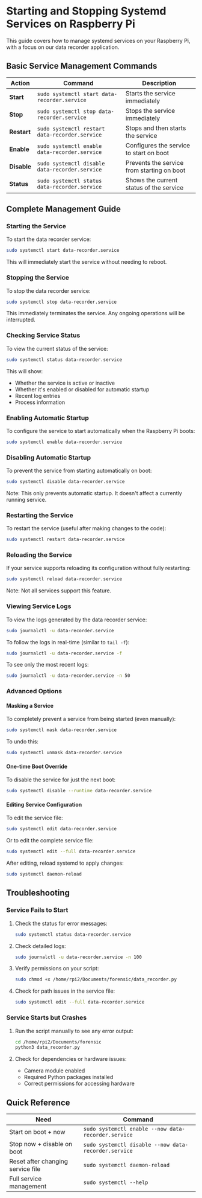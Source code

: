 # Starting and Stopping Systemd Services on Raspberry Pi

This guide covers how to manage systemd services on your Raspberry Pi, with a focus on our data recorder application.

## Basic Service Management Commands

| Action | Command | Description |
|--------|---------|-------------|
| **Start** | `sudo systemctl start data-recorder.service` | Starts the service immediately |
| **Stop** | `sudo systemctl stop data-recorder.service` | Stops the service immediately |
| **Restart** | `sudo systemctl restart data-recorder.service` | Stops and then starts the service |
| **Enable** | `sudo systemctl enable data-recorder.service` | Configures the service to start on boot |
| **Disable** | `sudo systemctl disable data-recorder.service` | Prevents the service from starting on boot |
| **Status** | `sudo systemctl status data-recorder.service` | Shows the current status of the service |

## Complete Management Guide

### Starting the Service

To start the data recorder service:

```bash
sudo systemctl start data-recorder.service
```

This will immediately start the service without needing to reboot.

### Stopping the Service

To stop the data recorder service:

```bash
sudo systemctl stop data-recorder.service
```

This immediately terminates the service. Any ongoing operations will be interrupted.

### Checking Service Status

To view the current status of the service:

```bash
sudo systemctl status data-recorder.service
```

This will show:
- Whether the service is active or inactive
- Whether it's enabled or disabled for automatic startup
- Recent log entries
- Process information

### Enabling Automatic Startup

To configure the service to start automatically when the Raspberry Pi boots:

```bash
sudo systemctl enable data-recorder.service
```

### Disabling Automatic Startup

To prevent the service from starting automatically on boot:

```bash
sudo systemctl disable data-recorder.service
```

Note: This only prevents automatic startup. It doesn't affect a currently running service.

### Restarting the Service

To restart the service (useful after making changes to the code):

```bash
sudo systemctl restart data-recorder.service
```

### Reloading the Service

If your service supports reloading its configuration without fully restarting:

```bash
sudo systemctl reload data-recorder.service
```

Note: Not all services support this feature.

### Viewing Service Logs

To view the logs generated by the data recorder service:

```bash
sudo journalctl -u data-recorder.service
```

To follow the logs in real-time (similar to `tail -f`):

```bash
sudo journalctl -u data-recorder.service -f
```

To see only the most recent logs:

```bash
sudo journalctl -u data-recorder.service -n 50
```

### Advanced Options

#### Masking a Service

To completely prevent a service from being started (even manually):

```bash
sudo systemctl mask data-recorder.service
```

To undo this:

```bash
sudo systemctl unmask data-recorder.service
```

#### One-time Boot Override

To disable the service for just the next boot:

```bash
sudo systemctl disable --runtime data-recorder.service
```

#### Editing Service Configuration

To edit the service file:

```bash
sudo systemctl edit data-recorder.service
```

Or to edit the complete service file:

```bash
sudo systemctl edit --full data-recorder.service
```

After editing, reload systemd to apply changes:

```bash
sudo systemctl daemon-reload
```

## Troubleshooting

### Service Fails to Start

1. Check the status for error messages:
   ```bash
   sudo systemctl status data-recorder.service
   ```

2. Check detailed logs:
   ```bash
   sudo journalctl -u data-recorder.service -n 100
   ```

3. Verify permissions on your script:
   ```bash
   sudo chmod +x /home/rpi2/Documents/forensic/data_recorder.py
   ```

4. Check for path issues in the service file:
   ```bash
   sudo systemctl edit --full data-recorder.service
   ```

### Service Starts but Crashes

1. Run the script manually to see any error output:
   ```bash
   cd /home/rpi2/Documents/forensic
   python3 data_recorder.py
   ```

2. Check for dependencies or hardware issues:
   - Camera module enabled
   - Required Python packages installed
   - Correct permissions for accessing hardware

## Quick Reference

| Need | Command |
|------|---------|
| Start on boot + now | `sudo systemctl enable --now data-recorder.service` |
| Stop now + disable on boot | `sudo systemctl disable --now data-recorder.service` |
| Reset after changing service file | `sudo systemctl daemon-reload` |
| Full service management | `sudo systemctl --help` |